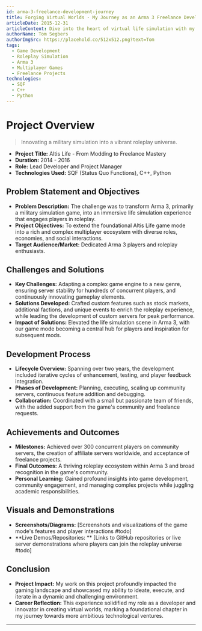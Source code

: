 ```yaml
---
id: arma-3-freelance-development-journey
title: Forging Virtual Worlds - My Journey as an Arma 3 Freelance Developer
articleDate: 2015-12-31
articleContent: Dive into the heart of virtual life simulation with my personal tale of developing one of the most popular multiplayer game modes in Arma 3, where roleplay, realism, and creativity collide.
authorName: Tom Segbers
authorImgSrc: https://placehold.co/512x512.png?text=Tom
tags:
  - Game Development
  - Roleplay Simulation
  - Arma 3
  - Multiplayer Games
  - Freelance Projects
technologies:
  - SQF
  - C++
  - Python
---
```


# Project Overview

> Innovating a military simulation into a vibrant roleplay universe.

- **Project Title:** Altis Life - From Modding to Freelance Mastery
- **Duration:** 2014 - 2016
- **Role:** Lead Developer and Project Manager
- **Technologies Used:** SQF (Status Quo Functions), C++, Python

## Problem Statement and Objectives

- **Problem Description:** The challenge was to transform Arma 3, primarily a military simulation game, into an
  immersive life simulation experience that engages players in roleplay.
- **Project Objectives:** To extend the foundational Altis Life game mode into a rich and complex multiplayer ecosystem
  with diverse roles, economies, and social interactions.
- **Target Audience/Market:** Dedicated Arma 3 players and roleplay enthusiasts.

## Challenges and Solutions

- **Key Challenges:** Adapting a complex game engine to a new genre, ensuring server stability for hundreds of
  concurrent players, and continuously innovating gameplay elements.
- **Solutions Developed:** Crafted custom features such as stock markets, additional factions, and unique events to
  enrich the roleplay experience, while leading the development of custom servers for peak performance.
- **Impact of Solutions:** Elevated the life simulation scene in Arma 3, with our game mode becoming a central hub for
  players and inspiration for subsequent mods.

## Development Process

- **Lifecycle Overview:** Spanning over two years, the development included iterative cycles of enhancement, testing,
  and player feedback integration.
- **Phases of Development:** Planning, executing, scaling up community servers, continuous feature addition and
  debugging.
- **Collaboration:** Coordinated with a small but passionate team of friends, with the added support from the game's
  community and freelance requests.

## Achievements and Outcomes

- **Milestones:** Achieved over 300 concurrent players on community servers, the creation of affiliate servers
  worldwide, and acceptance of freelance projects.
- **Final Outcomes:** A thriving roleplay ecosystem within Arma 3 and broad recognition in the game's community.
- **Personal Learning:** Gained profound insights into game development, community engagement, and managing complex
  projects while juggling academic responsibilities.

## Visuals and Demonstrations

- **Screenshots/Diagrams:** [Screenshots and visualizations of the game mode's features and player interactions #todo]
- **Live Demos/Repositories:
  ** [Links to GitHub repositories or live server demonstrations where players can join the roleplay universe #todo]

## Conclusion

- **Project Impact:** My work on this project profoundly impacted the gaming landscape and showcased my ability to
  ideate, execute, and iterate in a dynamic and challenging environment.
- **Career Reflection:** This experience solidified my role as a developer and innovator in creating virtual worlds,
  marking a foundational chapter in my journey towards more ambitious technological ventures.

---
